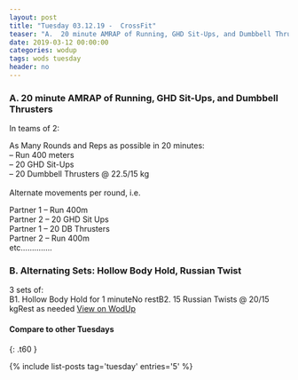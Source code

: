 ```yaml
---
layout: post
title: "Tuesday 03.12.19 -  CrossFit"
teaser: "A.  20 minute AMRAP of Running, GHD Sit-Ups, and Dumbbell Thrusters<br/> B. Alternating Sets: Hollow Body Hold, Russian Twist"
date: 2019-03-12 00:00:00
categories: wodup
tags: wods tuesday
header: no
---
```



<h3>A.  20 minute AMRAP of Running, GHD Sit-Ups, and Dumbbell Thrusters</h3>


In teams of 2:

As Many Rounds and Reps as possible in 20 minutes:<br/>– Run 400 meters<br/>– 20 GHD Sit-Ups<br/>– 20 Dumbbell Thrusters @ 22.5/15 kg<br/><br/>Alternate movements per round, i.e.

Partner 1 – Run 400m<br/>
Partner 2 – 20 GHD Sit Ups<br/>
Partner 1 – 20 DB Thrusters<br/>
Partner 2 – Run 400m<br/>
etc…………..
<h3>B. Alternating Sets: Hollow Body Hold, Russian Twist</h3>
3 sets of:<br/>B1. Hollow Body Hold for 1 minuteNo restB2. 15 Russian Twists @ 20/15 kgRest as needed
<a href="https://www.wodup.com/gyms/asphodel/wods/14006" target="blank">View on WodUp</a>


#### Compare to other Tuesdays
{: .t60 }

{% include list-posts tag='tuesday' entries='5' %}